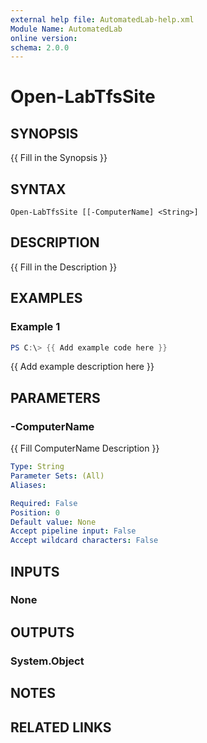 ```yaml
---
external help file: AutomatedLab-help.xml
Module Name: AutomatedLab
online version:
schema: 2.0.0
---
```


# Open-LabTfsSite

## SYNOPSIS
{{ Fill in the Synopsis }}

## SYNTAX

```
Open-LabTfsSite [[-ComputerName] <String>]
```

## DESCRIPTION
{{ Fill in the Description }}

## EXAMPLES

### Example 1
```powershell
PS C:\> {{ Add example code here }}
```

{{ Add example description here }}

## PARAMETERS

### -ComputerName
{{ Fill ComputerName Description }}

```yaml
Type: String
Parameter Sets: (All)
Aliases:

Required: False
Position: 0
Default value: None
Accept pipeline input: False
Accept wildcard characters: False
```

## INPUTS

### None

## OUTPUTS

### System.Object
## NOTES

## RELATED LINKS
